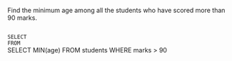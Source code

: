 Find the minimum age among all the students who have scored more than 90 marks.



<Editor lang="sql" dbName="students1.db" type="exercise">
<code>
SELECT
FROM
</code>

<solution>
SELECT MIN(age)
FROM students
WHERE marks > 90
</solution>
</Editor>